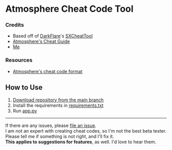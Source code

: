 # Atmosphere Cheat Code Tool

### Credits

- Based off of [DarkFlare](https://github.com/DarkFlare69)'s [SXCheatTool](https://github.com/DarkFlare69/SXCheatTool)
- [Atmosphere's Cheat Guide](https://github.com/Atmosphere-NX/Atmosphere/blob/master/docs/features/cheats.md)
- [Me](https://github.com/MCMi460)

### Resources

- [Atmosphere's cheat code format](https://github.com/Atmosphere-NX/Atmosphere/blob/master/docs/features/cheats.md)

## How to Use

1. [Download repository from the main branch](https://github.com/MCMi460/AMSCheatTool/archive/refs/heads/main.zip)
2. Install the requirements in [requirements.txt](/AMScheat/requirements.txt)
3. Run [app.py](/app.py)

---

If there are any issues, please [file an issue](https://github.com/MCMi460/AMSCheatTool/issues/new).  
I am not an expert with creating cheat codes, so I'm not the best beta tester. Please tell me if something is not right, and I'll fix it.  
**This applies to suggestions for features**, as well. I'd love to hear them.
